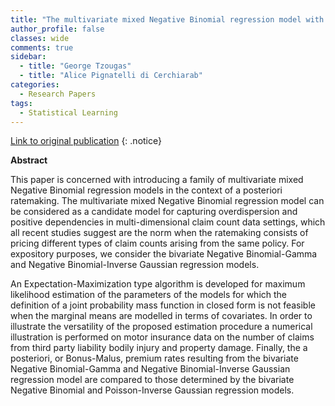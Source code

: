 ```yaml
---
title: "The multivariate mixed Negative Binomial regression model with an application to insurance a posteriori ratemaking"
author_profile: false 
classes: wide
comments: true
sidebar:
  - title: "George Tzougas"
  - title: "Alice Pignatelli di Cerchiarab"
categories:
  - Research Papers
tags:
  - Statistical Learning
---
```


[Link to original publication](https://doi.org/10.1016/j.insmatheco.2021.10.001)
{: .notice}

<b> Abstract </b>

This paper is concerned with introducing a family of multivariate mixed Negative Binomial regression models in the context of a posteriori ratemaking. The multivariate mixed Negative Binomial regression model can be considered as a candidate model for capturing overdispersion and positive dependencies in multi-dimensional claim count data settings, which all recent studies suggest are the norm when the ratemaking consists of pricing different types of claim counts arising from the same policy. For expository purposes, we consider the bivariate Negative Binomial-Gamma and Negative Binomial-Inverse Gaussian regression models. 

An Expectation-Maximization type algorithm is developed for maximum likelihood estimation of the parameters of the models for which the definition of a joint probability mass function in closed form is not feasible when the marginal means are modelled in terms of covariates. In order to illustrate the versatility of the proposed estimation procedure a numerical illustration is performed on motor insurance data on the number of claims from third party liability bodily injury and property damage. Finally, the a posteriori, or Bonus-Malus, premium rates resulting from the bivariate Negative Binomial-Gamma and Negative Binomial-Inverse Gaussian regression model are compared to those determined by the bivariate Negative Binomial and Poisson-Inverse Gaussian regression models.
